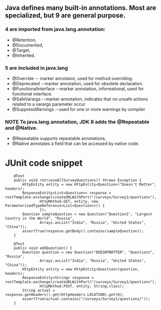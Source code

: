 ## Java defines many built-in annotations. Most are specialized, but 9 are general purpose.

### 4 are imported from java.lang.annotation: 
* @Retention, 
* @Documented,
* @Target,
* @Inherited.

### 5 are included in java.lang
* @Override -- marker annotaion, used for method overriding.
* @Deprecated --marker annotation, used for obsolete declaration.
* @FunctionalInterface --marker annotation, informational, used for functional interface.
* @SafeVarargs --marker annotation, indicates that no unsafe actions related to a varargs parameter occur
* @SuppressWarnings --used for one or more warnings by compiler

### NOTE To java.lang.annotation, JDK 8 adds the @Repeatable and @Native. 
* @Repeatable supports repeatable annotations,
* @Native annotates a field that can be accessed by native code.

# JUnit code snippet
	
```
	@Test
	public void retrieveAllSurveyQuestions() throws Exception {
		HttpEntity entity = new HttpEntity<Question>("Doesn't Matter", headers);
		ResponseEntity<List<Question>> response = restTemplate.exchange(createURLWithPort("/surveys/Survey1/questions"),
				HttpMethod.GET, entity, new ParameterizedTypeReference<List<Question>>() {
				});
		Question sampleQuestion = new Question("Question1", "Largest Country in the World", "Russia",
				Arrays.asList("India", "Russia", "United States", "China"));
		assertTrue(response.getBody().contains(sampleQuestion));
	}
```

```	
	@Test
	public void addQuestion() {
		Question question = new Question("DOESNTMATTER", "Question1", "Russia",
				Arrays.asList("India", "Russia", "United States", "China"));
		HttpEntity entity = new HttpEntity<Question>(question, headers);
		ResponseEntity<String> response = restTemplate.exchange(createURLWithPort("/surveys/Survey1/questions"),
				HttpMethod.POST, entity, String.class);
		String actual = response.getHeaders().get(HttpHeaders.LOCATION).get(0);
		assertTrue(actual.contains("/surveys/Survey1/questions/"));
	}
```